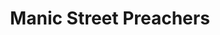 ---
title: "Manic Street Preachers"
summary: "Rock group formed in Blackwood, Wales in the late 1980s: James Dean Bradfield , Nicky Wire , Sean Moore , Richey Edwards . The last named of these has been missing presumed dead since 1995 and the remaining members have continued as a trio. Though they are a rock group with a heavy guitar sound, they have also been the subject of many remixes by electronic artists."
image: "manic-street-preachers.jpg"
apple_music_artist_url: "https://music.apple.com/gb/artist/manic-street-preachers/659158"
---